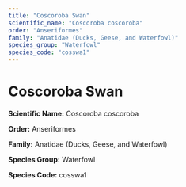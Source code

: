 ```yaml
---
title: "Coscoroba Swan"
scientific_name: "Coscoroba coscoroba"
order: "Anseriformes"
family: "Anatidae (Ducks, Geese, and Waterfowl)"
species_group: "Waterfowl"
species_code: "cosswa1"
---
```


# Coscoroba Swan

**Scientific Name:** Coscoroba coscoroba

**Order:** Anseriformes

**Family:** Anatidae (Ducks, Geese, and Waterfowl)

**Species Group:** Waterfowl

**Species Code:** cosswa1
